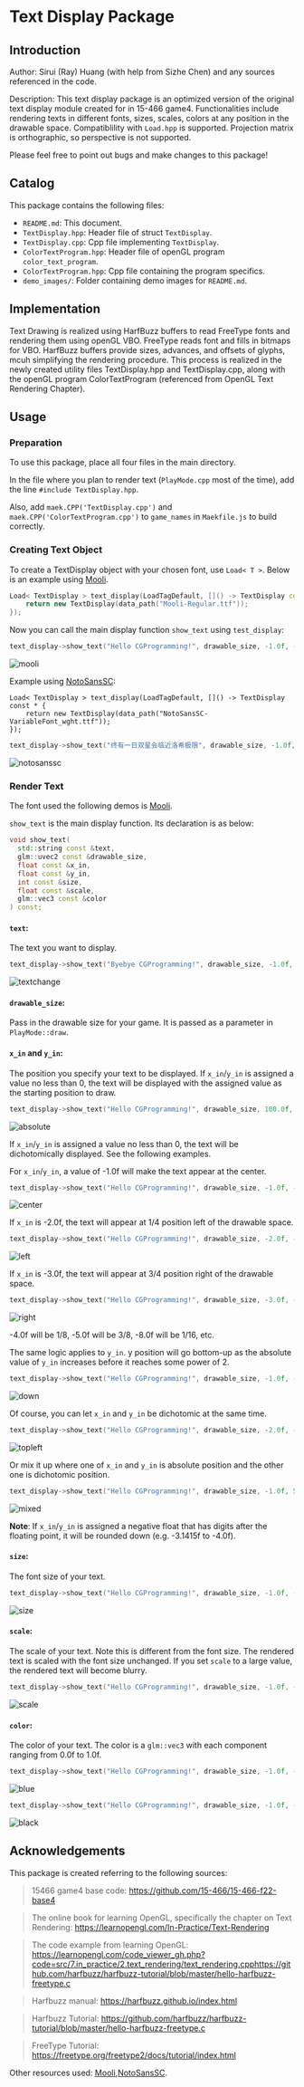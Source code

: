# Text Display Package

## Introduction
Author: Sirui (Ray) Huang (with help from Sizhe Chen) and any sources referenced in the code.

Description:
This text display package is an optimized version of the original text display module created for in 15-466 game4. Functionalities include rendering texts in different fonts, sizes, scales, colors at any position in the drawable space. Compatiblility with ```Load.hpp``` is supported. Projection matrix is orthographic, so perspective is not supported. 

Please feel free to point out bugs and make changes to this package!

## Catalog
This package contains the following files:
- ```README.md```: This document.
- ```TextDisplay.hpp```: Header file of struct ```TextDisplay```.
- ```TextDisplay.cpp```: Cpp file implementing ```TextDisplay```.
- ```ColorTextProgram.hpp```: Header file of openGL program ```color_text_program```.
- ```ColorTextProgram.hpp```: Cpp file containing the program specifics.
- ```demo_images/```: Folder containing demo images for ```README.md```.

## Implementation
Text Drawing is realized using HarfBuzz buffers to read FreeType fonts and rendering them using openGL VBO. FreeType reads font and fills in bitmaps for VBO. HarfBuzz buffers provide sizes, advances, and offsets of glyphs, mcuh simplifying the rendering procedure. This process is realized in the newly created utility files TextDisplay.hpp and TextDisplay.cpp, along with the openGL program ColorTextProgram (referenced from OpenGL Text Rendering Chapter).

## Usage
### Preparation
To use this package, place all four files in the main directory. 

In the file where you plan to render text (```PlayMode.cpp``` most of the time), add the line ```#include TextDisplay.hpp```. 

Also, add ```maek.CPP('TextDisplay.cpp')``` and ```	maek.CPP('ColorTextProgram.cpp')``` to ```game_names``` in ```Maekfile.js``` to build correctly.

### Creating Text Object
To create a TextDisplay object with your chosen font, use ```Load< T >```. Below is an example using [Mooli](https://fonts.google.com/specimen/Mooli?query=Mooli).
```cpp
Load< TextDisplay > text_display(LoadTagDefault, []() -> TextDisplay const * {
	return new TextDisplay(data_path("Mooli-Regular.ttf"));
});
```
Now you can call the main display function ```show_text``` using ```test_display```:
```cpp
text_display->show_text("Hello CGProgramming!", drawable_size, -1.0f, -1.0f, 72, 1.0f, glm::vec3(1.0f, 1.0f, 1.0f));
```
![mooli](demo_images/intro_mooli.png)

Example using [NotoSansSC](https://fonts.google.com/noto/specimen/Noto+Sans+SC?query=chinese):
```
Load< TextDisplay > text_display(LoadTagDefault, []() -> TextDisplay const * {
	return new TextDisplay(data_path("NotoSansSC-VariableFont_wght.ttf"));
});
```
```cpp
text_display->show_text("终有一日双星会临近洛希极限", drawable_size, -1.0f, -1.0f, 72, 1.0f, glm::vec3(1.0f, 1.0f, 1.0f));
```
![notosanssc](demo_images/intro_notosanssc.png)

### Render Text
The font used the following demos is [Mooli](https://fonts.google.com/specimen/Mooli?query=Mooli).

```show_text``` is the main display function. Its declaration is as below:
```cpp
void show_text(
  std::string const &text, 
  glm::uvec2 const &drawable_size, 
  float const &x_in, 
  float const &y_in, 
  int const &size, 
  float const &scale, 
  glm::vec3 const &color
) const;
```
#### ```text```:
The text you want to display.
```cpp
text_display->show_text("Byebye CGProgramming!", drawable_size, -1.0f, -1.0f, 72, 1.0f, glm::vec3(1.0f, 1.0f, 1.0f));
```
![textchange](demo_images/text_change.png)

#### ```drawable_size```:
Pass in the drawable size for your game. It is passed as a parameter in ```PlayMode::draw```.

#### ```x_in``` and ```y_in```:
The position you specify your text to be displayed.
If ```x_in```/```y_in``` is assigned a value no less than 0, the text will be displayed with the assigned value as the starting position to draw.
```cpp
text_display->show_text("Hello CGProgramming!", drawable_size, 100.0f, 200.0f, 72, 1.0f, glm::vec3(1.0f, 1.0f, 1.0f));
```
![absolute](demo_images/absolute_position.png)

If ```x_in```/```y_in``` is assigned a value no less than 0, the text will be dichotomically displayed. See the following examples.

For ```x_in```/```y_in```, a value of -1.0f will make the text appear at the center.
```cpp
text_display->show_text("Hello CGProgramming!", drawable_size, -1.0f, -1.0f, 36, 1.0f, glm::vec3(1.0f, 1.0f, 1.0f));
```
![center](demo_images/dichotomic_center.png)

If ```x_in``` is -2.0f, the text will appear at 1/4 position left of the drawable space.
```cpp
text_display->show_text("Hello CGProgramming!", drawable_size, -2.0f, -1.0f, 36, 1.0f, glm::vec3(1.0f, 1.0f, 1.0f));
```
![left](demo_images/dichotomic_left_quarter.png)

If ```x_in``` is -3.0f, the text will appear at 3/4 position right of the drawable space.
```cpp
text_display->show_text("Hello CGProgramming!", drawable_size, -3.0f, -1.0f, 36, 1.0f, glm::vec3(1.0f, 1.0f, 1.0f));
```
![right](demo_images/dichotomic_right_quarter.png)

-4.0f will be 1/8, -5.0f will be 3/8, -8.0f will be 1/16, etc.

The same logic applies to ```y_in```. y position will go bottom-up as the absolute value of ```y_in``` increases before it reaches some power of 2.
```cpp
text_display->show_text("Hello CGProgramming!", drawable_size, -1.0f, -2.0f, 36, 1.0f, glm::vec3(1.0f, 1.0f, 1.0f));
```
![down](demo_images/dichotomic_down_quarter.png)

Of course, you can let ```x_in``` and ```y_in``` be dichotomic at the same time.
```cpp
text_display->show_text("Hello CGProgramming!", drawable_size, -2.0f, -3.0f, 36, 1.0f, glm::vec3(1.0f, 1.0f, 1.0f));
```
![topleft](demo_images/dichotomic_top_left.png)

Or mix it up where one of ```x_in``` and ```y_in``` is absolute position and the other one is dichotomic position.
```cpp
text_display->show_text("Hello CGProgramming!", drawable_size, -1.0f, 550.0f, 72, 1.0f, glm::vec3(1.0f, 1.0f, 1.0f));
```
![mixed](demo_images/dichotomic_mixed.png)

**Note**: If ```x_in```/```y_in``` is assigned a negative float that has digits after the floating point, it will be rounded down (e.g. -3.1415f to -4.0f).

#### ```size```:
The font size of your text.
```cpp
text_display->show_text("Hello CGProgramming!", drawable_size, -1.0f, -1.0f, 108, 1.0f, glm::vec3(1.0f, 1.0f, 1.0f));
```
![size](demo_images/size_108.png)

#### ```scale```:
The scale of your text. Note this is different from the font size. The rendered text is scaled with the font size unchanged. If you set ```scale``` to a large value, the rendered text will become blurry.
```cpp
text_display->show_text("Hello CGProgramming!", drawable_size, -1.0f, -1.0f, 72, 1.5f, glm::vec3(1.0f, 1.0f, 1.0f));
```
![scale](demo_images/scale_1_point_5.png)

#### ```color```:
The color of your text. The color is a ```glm::vec3``` with each component ranging from 0.0f to 1.0f.
```cpp
text_display->show_text("Hello CGProgramming!", drawable_size, -1.0f, -1.0f, 72, 1.0f, glm::vec3(0.5f, 1.0f, 1.0f));
```
![blue](demo_images/color_blue.png)
```cpp
text_display->show_text("Hello CGProgramming!", drawable_size, -1.0f, -1.0f, 72, 1.0f, glm::vec3(0.0f, 0.0f, 0.0f));
```
![black](demo_images/color_black.png)

## Acknowledgements
This package is created referring to the following sources:
> 15466 game4 base code: https://github.com/15-466/15-466-f22-base4

> The online book for learning OpenGL, specifically the chapter on Text Rendering: https://learnopengl.com/In-Practice/Text-Rendering

> The code example from learning OpenGL: https://learnopengl.com/code_viewer_gh.php?code=src/7.in_practice/2.text_rendering/text_rendering.cpphttps://github.com/harfbuzz/harfbuzz-tutorial/blob/master/hello-harfbuzz-freetype.c

> Harfbuzz manual: https://harfbuzz.github.io/index.html

> Harfbuzz Tutorial: https://github.com/harfbuzz/harfbuzz-tutorial/blob/master/hello-harfbuzz-freetype.c

> FreeType Tutorial: https://freetype.org/freetype2/docs/tutorial/index.html

Other resources used:
[Mooli](https://fonts.google.com/specimen/Mooli?query=Mooli),[NotoSansSC](https://fonts.google.com/noto/specimen/Noto+Sans+SC?query=chinese).